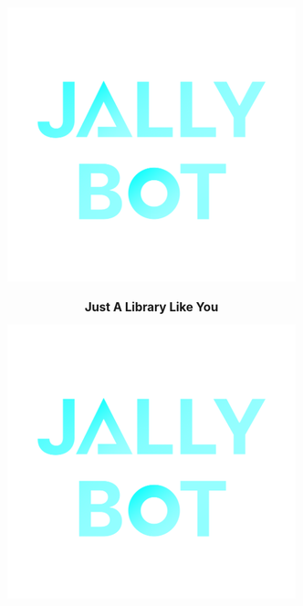 <p align="center">
    <img src="./docs/logo.png">
</p>

## <div align="center">Just A Library Like You</div>


[![Demo](https://raw.githubusercontent.com/atomicai/jally/master/docs/logo.png)](./docs/jally.gif)

